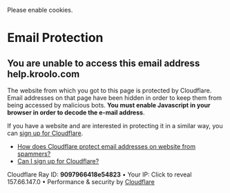Please enable cookies.

# Email Protection

## You are unable to access this email address help.kroolo.com

The website from which you got to this page is protected by Cloudflare. Email addresses on that page have been hidden in order to keep them from being accessed by malicious bots. **You must enable Javascript in your browser in order to decode the e-mail address**.

If you have a website and are interested in protecting it in a similar way, you can [sign up for Cloudflare](https://www.cloudflare.com/sign-up?utm_source=email_protection).

  * [How does Cloudflare protect email addresses on website from spammers?](https://support.cloudflare.com/hc/en-us/articles/200170016-What-is-Email-Address-Obfuscation-)
  * [Can I sign up for Cloudflare?](https://support.cloudflare.com/hc/en-us/categories/200275218-Getting-Started)



Cloudflare Ray ID: **9097966418e54823** • Your IP: Click to reveal 157.66.147.0 • Performance & security by [Cloudflare](https://www.cloudflare.com/5xx-error-landing)